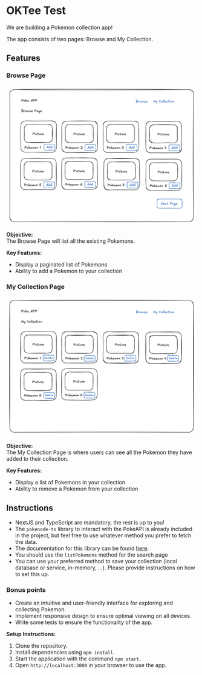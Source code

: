 # OKTee Test

We are building a Pokemon collection app!

The app consists of two pages: Browse and My Collection.

## Features

### Browse Page

![Browse Page](./src/assets/browse-page.png)

**Objective:**  
The Browse Page will list all the existing Pokemons.

**Key Features:**

- Display a paginated list of Pokemons
- Ability to add a Pokemon to your collection

### My Collection Page

![My Collection Page](./src/assets/my-collection-page.png)

**Objective:**  
The My Collection Page is where users can see all the Pokemon they have added to their collection.

**Key Features:**

- Display a list of Pokemons in your collection
- Ability to remove a Pokemon from your collection

## Instructions

- NextJS and TypeScript are mandatory, the rest is up to you!
- The `pokenode-ts` library to interact with the PokeAPI is already included in the project, but
  feel free to use whatever method you prefer to fetch the data.
- The documentation for this library can be found [here](https://pokenode-ts.vercel.app/).
- You should use the `listPokemons` method for the search page
- You can use your preferred method to save your collection (local database or service,
  in-memory, ...). Please provide instructions on how to set this up.

### Bonus points

- Create an intuitive and user-friendly interface for exploring and collecting Pokemon.
- Implement responsive design to ensure optimal viewing on all devices.
- Write some tests to ensure the functionality of the app.

**Setup Instructions:**

1. Clone the repository.
2. Install dependencies using `npm install`.
3. Start the application with the command `npm start`.
4. Open `http://localhost:3000` in your browser to use the app.
